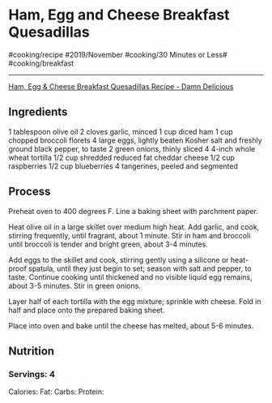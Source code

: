 # Ham, Egg and Cheese Breakfast Quesadillas
#cooking/recipe #2019/November #cooking/30 Minutes or Less# #cooking/breakfast
- - - -
[Ham, Egg & Cheese Breakfast Quesadillas Recipe - Damn Delicious](https://damndelicious.net/2019/01/11/ham-egg-and-cheese-breakfast-quesadillas/)

## Ingredients
1 tablespoon olive oil
2 cloves garlic, minced
1 cup diced ham
1 cup chopped broccoli florets
4 large eggs, lightly beaten
Kosher salt and freshly ground black pepper, to taste
2 green onions, thinly sliced
4 4-inch whole wheat tortilla
1/2 cup shredded reduced fat cheddar cheese
1/2 cup raspberries
1/2 cup blueberries
4 tangerines, peeled and segmented

## Process
Preheat oven to 400 degrees F. Line a baking sheet with parchment paper.

Heat olive oil in a large skillet over medium high heat. Add garlic, and cook, stirring frequently, until fragrant, about 1 minute. Stir in ham and broccoli until broccoli is tender and bright green, about 3-4 minutes.

Add eggs to the skillet and cook, stirring gently using a silicone or heat-proof spatula, until they just begin to set; season with salt and pepper, to taste. Continue cooking until thickened and no visible liquid egg remains, about 3-5 minutes. Stir in green onions.

Layer half of each tortilla with the egg mixture; sprinkle with cheese. Fold in half and place onto the prepared baking sheet.

Place into oven and bake until the cheese has melted, about 5-6 minutes.

## Nutrition
### Servings: 4
Calories: 
Fat: 
Carbs: 
Protein: 